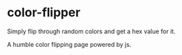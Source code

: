 # color-flipper
Simply flip through random colors and get a hex value for it.


A humble color flipping page powered by js.
